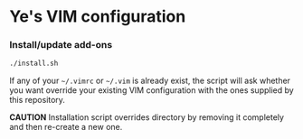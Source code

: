 

# Ye's VIM configuration


### Install/update add-ons

```bash
./install.sh
```

If any of your `~/.vimrc` or `~/.vim` is already exist, the script will ask whether you want override your existing VIM configuration with the ones supplied by this repository.

**CAUTION** Installation script overrides directory by removing it completely and then re-create a new one.
